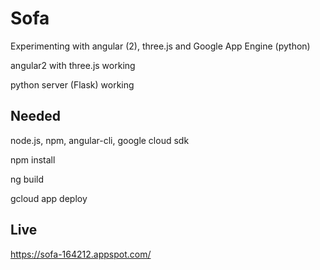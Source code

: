 # Sofa

Experimenting with angular (2), three.js and Google App Engine (python)

angular2 with three.js working

python server (Flask) working

## Needed

node.js, npm, angular-cli, google cloud sdk

npm install

ng build

gcloud app deploy

## Live

https://sofa-164212.appspot.com/
